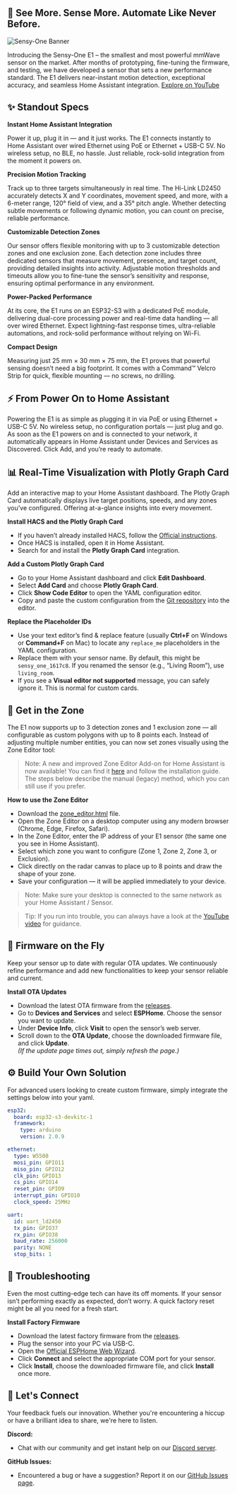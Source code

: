 
## 🚀 See More. Sense More. Automate Like Never Before.

![Sensy-One Banner](https://github.com/sensy-one/E1/blob/main/assets/images/banner-e1.jpg)

Introducing the Sensy-One E1 – the smallest and most powerful mmWave sensor on the market.
After months of prototyping, fine-tuning the firmware, and testing, we have developed a sensor that sets a new performance standard. The E1 delivers near-instant motion detection, exceptional accuracy, and seamless Home Assistant integration. [Explore on YouTube](https://www.youtube.com/watch?v=tJVh7_wXfik)

## ✨ Standout Specs

**Instant Home Assistant Integration**  

Power it up, plug it in — and it just works. The E1 connects instantly to Home Assistant over wired Ethernet using PoE or Ethernet + USB-C 5V. No wireless setup, no BLE, no hassle. Just reliable, rock-solid integration from the moment it powers on.

**Precision Motion Tracking**  

Track up to three targets simultaneously in real time. The Hi-Link LD2450 accurately detects X and Y coordinates, movement speed, and more, with a 6-meter range, 120° field of view, and a 35° pitch angle. Whether detecting subtle movements or following dynamic motion, you can count on precise, reliable performance.

**Customizable Detection Zones**  

Our sensor offers flexible monitoring with up to 3 customizable detection zones and one exclusion zone. Each detection zone includes three dedicated sensors that measure movement, presence, and target count, providing detailed insights into activity. Adjustable motion thresholds and timeouts allow you to fine-tune the sensor’s sensitivity and response, ensuring optimal performance in any environment.

**Power-Packed Performance**  

At its core, the E1 runs on an ESP32-S3 with a dedicated PoE module, delivering dual-core processing power and real-time data handling — all over wired Ethernet. Expect lightning-fast response times, ultra-reliable automations, and rock-solid performance without relying on Wi-Fi.

**Compact Design**  

Measuring just 25 mm × 30 mm × 75 mm, the E1 proves that powerful sensing doesn’t need a big footprint. It comes with a Command™ Velcro Strip for quick, flexible mounting — no screws, no drilling.

## ⚡ From Power On to Home Assistant

Powering the E1 is as simple as plugging it in via PoE or using Ethernet + USB-C 5V. No wireless setup, no configuration portals — just plug and go. As soon as the E1 powers on and is connected to your network, it automatically appears in Home Assistant under Devices and Services as Discovered. Click Add, and you’re ready to automate.

## 📊 Real-Time Visualization with Plotly Graph Card

Add an interactive map to your Home Assistant dashboard. The Plotly Graph Card automatically displays live target positions, speeds, and any zones you’ve configured. Offering at-a-glance insights into every movement.

**Install HACS and the Plotly Graph Card**  
- If you haven’t already installed HACS, follow the [Official instructions](https://www.hacs.xyz/docs/use/download/download/).
- Once HACS is installed, open it in Home Assistant.
- Search for and install the **Plotly Graph Card** integration.

**Add a Custom Plotly Graph Card**  
- Go to your Home Assistant dashboard and click **Edit Dashboard**.
- Select **Add Card** and choose **Plotly Graph Card**.
- Click **Show Code Editor** to open the YAML configuration editor.
- Copy and paste the custom configuration from the [Git repository](https://github.com/sensy-one/E1/blob/main/assets/config/) into the editor.

**Replace the Placeholder IDs**  
- Use your text editor’s find & replace feature (usually **Ctrl+F** on Windows or **Command+F** on Mac) to locate any `replace_me` placeholders in the YAML configuration.
- Replace them with your sensor name. By default, this might be `sensy_one_1617c8`. If you renamed the sensor (e.g., “Living Room”), use `living_room`.
- If you see a **Visual editor not supported** message, you can safely ignore it. This is normal for custom cards.

## 📍 Get in the Zone

The E1 now supports up to 3 detection zones and 1 exclusion zone — all configurable as custom polygons with up to 8 points each.
Instead of adjusting multiple number entities, you can now set zones visually using the Zone Editor tool:

> Note: A new and improved Zone Editor Add-on for Home Assistant is now available!
You can find it [here](https://github.com/sensy-one/home-assistant-addons) and follow the installation guide. The steps below describe the manual (legacy) method, which you can still use if you prefer.

**How to use the Zone Editor**
- Download the [zone_editor.html](https://github.com/sensy-one/E1/tree/main/assets/config) file.
- Open the Zone Editor on a desktop computer using any modern browser (Chrome, Edge, Firefox, Safari).
- In the Zone Editor, enter the IP address of your E1 sensor (the same one you see in Home Assistant).
- Select which zone you want to configure (Zone 1, Zone 2, Zone 3, or Exclusion).
- Click directly on the radar canvas to place up to 8 points and draw the shape of your zone.
- Save your configuration — it will be applied immediately to your device.

> Note: Make sure your desktop is connected to the same network as your Home Assistant / Sensor.

> Tip: If you run into trouble, you can always have a look at the [YouTube video](https://www.youtube.com/watch?v=raLACrPG8EM) for guidance.

## 🔄 Firmware on the Fly

Keep your sensor up to date with regular OTA updates. We continuously refine performance and add new functionalities to keep your sensor reliable and current.

**Install OTA Updates**  
- Download the latest OTA firmware from the [releases](https://github.com/sensy-one/E1/releases).
- Go to **Devices and Services** and select **ESPHome**. Choose the sensor you want to update.  
- Under **Device Info**, click **Visit** to open the sensor’s web server.
- Scroll down to the **OTA Update**, choose the downloaded firmware file, and click **Update**.  
  *(If the update page times out, simply refresh the page.)*

## ⚙️ Build Your Own Solution

For advanced users looking to create custom firmware, simply integrate the settings below into your yaml.

```yaml
esp32:
  board: esp32-s3-devkitc-1
  framework:
    type: arduino
    version: 2.0.9

ethernet:
  type: W5500
  mosi_pin: GPIO11
  miso_pin: GPIO12
  clk_pin: GPIO13
  cs_pin: GPIO14
  reset_pin: GPIO9
  interrupt_pin: GPIO10
  clock_speed: 25MHz

uart:
  id: uart_ld2450
  tx_pin: GPIO37
  rx_pin: GPIO38
  baud_rate: 256000
  parity: NONE
  stop_bits: 1
```

## 🔧 Troubleshooting

Even the most cutting-edge tech can have its off moments. If your sensor isn’t performing exactly as expected, don’t worry. A quick factory reset might be all you need for a fresh start.

**Install Factory Firmware**  
- Download the latest factory firmware from the [releases](https://github.com/sensy-one/E1/releases).
- Plug the sensor into your PC via USB-C.  
- Open the [Official ESPHome Web Wizard](https://web.esphome.io/?dashboard_wizard).  
- Click **Connect** and select the appropriate COM port for your sensor.  
- Click **Install**, choose the downloaded firmware file, and click **Install** once more.

## 💬 Let's Connect

Your feedback fuels our innovation. Whether you're encountering a hiccup or have a brilliant idea to share, we're here to listen.

**Discord:**  
- Chat with our community and get instant help on our [Discord server](https://discord.gg/TB78Wprn66).

**GitHub Issues:**   
- Encountered a bug or have a suggestion? Report it on our [GitHub Issues page](https://github.com/sensy-one/E1/issues).

